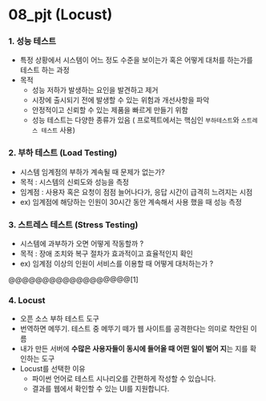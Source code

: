 # 08_pjt (Locust)

### 1. 성능 테스트

- 특정 상황에서 시스템이 어느 정도 수준을 보이는가 혹은 어떻게 대처를 하는가를 테스트 하는 과정
- 목적
  - 성능 저하가 발생하는 요인을 발견하고 제거
  - 시장에 출시되기 전에 발생할 수 있는 위험과 개선사항을 파악
  - 안정적이고 신뢰할 수 있는 제품을 빠르게 만들기 위함
  - 성능 테스트는 다양한 종류가 있음 ( 프로젝트에서는 핵심인 `부하테스트`와 `스트레스 테스트` 사용)



### 2. 부하 테스트 (Load Testing)

- 시스템 임계점의 부하가 계속될 때 문제가 없는가?
- 목적 : 시스템의 신뢰도와 성능을 측정
- 임계점 : 사용자 혹은 요청이 점점 늘어나다가, 응답 시간이 급격히 느려지는 시점
- ex) 임계점에 해당하는 인원이 30시간 동안 계속해서 사용 했을 때 성능 측정



### 3. 스트레스 테스트 (Stress Testing)

- 시스템에 과부하가 오면 어떻게 작동할까 ?
- 목적 : 장애 조치와 복구 절차가 효과적이고 효율적인지 확인
- ex) 임계점 이상의 인원이 서비스를 이용할 때 어떻게 대처하는가 ?

@@@@@@@@@@@@@@@@@@[1]



### 4. Locust

- 오픈 소스 부하 테스트 도구
- 번역하면 메뚜기. 테스트 중 메뚜기 떼가 웹 사이트를 공격한다는 의미로 착안된 이름
- 내가 만든 서버에 **수많은 사용자들이 동시에 들어올 때 어떤 일이 벌어 지**는 지를 확인하는 도구
- Locust를 선택한 이유
  - 파이썬 언어로 테스트 시나리오를 간편하게 작성할 수 있습니다.
  - 결과를 웹에서 확인할 수 있는 UI를 지원합니다.